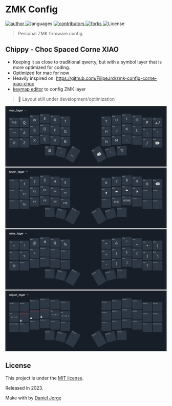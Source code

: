 <h1 align="left">ZMK Config</h1>

<p align="left">
  <a href="https://github.com/danieljpgo">
    <img
      alt="author"
      src="https://img.shields.io/badge/author-danieljpgo-1b263b?style=flat&labelColor=2f4858"
    />
  </a>
  <img alt="languages" src="https://img.shields.io/github/languages/count/danieljpgo/zmk-config?color=1b263b&style=flat&labelColor=2f4858">
  <a href="https://github.com/danieljpgo/zmk-config/graphs/contributors">
    <img
      alt="contributors"
      src="https://img.shields.io/github/stars/danieljpgo/zmk-config?color=1b263b&style=flat&labelColor=2f4858">
  </a>
  <a href="https://github.com/danieljpgo/zmk-config/network/members">
    <img
      alt="forks"
      src="https://img.shields.io/github/forks/danieljpgo/zmk-config?color=1b263b&style=flat&labelColor=2f4858">
  </a>
  <img alt="License" src="https://img.shields.io/badge/license-MIT-1b263b?style=flat&labelColor=2f4858">
</p>

> Personal ZMK firmware config

<!-- <p align="center"> -->
   <!-- <a href="#goals">Chippy</a>&nbsp;&nbsp;&nbsp;|&nbsp;&nbsp;&nbsp; -->
   <!-- <a href="#features">Features</a>&nbsp;&nbsp;&nbsp;|&nbsp;&nbsp;&nbsp; -->
   <!-- <a href="#technologies">Technologies</a>&nbsp;&nbsp;&nbsp;|&nbsp;&nbsp;&nbsp; -->
   <!-- <a href="#getting-started">Getting Started</a>&nbsp;&nbsp;&nbsp;|&nbsp;&nbsp;&nbsp; -->
   <!-- <a href="#contributing">Contributing</a>&nbsp;&nbsp;&nbsp;|&nbsp;&nbsp;&nbsp; -->
   <!-- <a href="#license">License</a> -->
<!-- </p> -->

## Chippy - Choc Spaced Corne XIAO

- Keeping it as close to traditional qwerty, but with a symbol layer that is more optimized for coding.
- Optimized for mac for now
- Heavily inspired on: https://github.com/FilipeJrd/zmk-config-corne-xiao-choc
- [keymap editor](https://nickcoutsos.github.io/keymap-editor/) to config ZMK layer

> 🚧 Layout still under development/optimization

<div align="center">
   <img
      alt="mac layer"
      title="mac layer"
      src=".github/mac.png"
      width="740px" 
    />
   <img
      alt="lower layer"
      title="lower layer"
      src=".github/lower.png"
      width="740px" 
    />
   <img
      alt="raise layer"
      title="raise layer"
      src=".github/raise.png"
      width="740px" 
    />
   <img
      alt="adjusts layer"
      title="adjust layer"
      src=".github/adjust.png"
      width="740px" 
    />
</div>

## License

This project is under the [MIT license](https://github.com/danieljpgo/iachef/blob/master/LICENSE).

<div>Released in 2023.</div>

Make with by [Daniel Jorge](https://github.com/danieljpgo)
